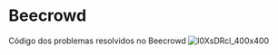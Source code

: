 # Beecrowd
Código dos problemas resolvidos no Beecrowd 
![I0XsDRcl_400x400](https://user-images.githubusercontent.com/112733336/207357529-36007483-cb8c-4bfe-a74b-33752bbf1f8b.jpg)
